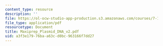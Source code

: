 ```yaml
---
content_type: resource
description: ''
file: https://ol-ocw-studio-app-production.s3.amazonaws.com/courses/7-13-experimental-microbial-genetics-fall-2003/a3f3e17976baa63cd0bc963166f7dd27_Maxiprep_Plasmid_DNA_v2.pdf
file_type: application/pdf
resourcetype: Document
title: Maxiprep_Plasmid_DNA_v2.pdf
uid: a3f3e179-76ba-a63c-d0bc-963166f7dd27
---
```

